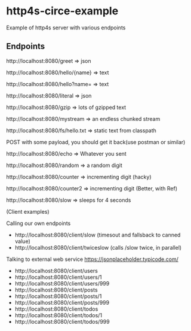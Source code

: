 # http4s-circe-example

Example of http4s server with various endpoints

## Endpoints

http://localhost:8080/greet
=> json

http://localhost:8080/hello/{name}
=> text

http://localhost:8080/hello?name=
=> text

http://localhost:8080/literal
=> json

http://localhost:8080/gzip
=> lots of gzipped text

http://localhost:8080/mystream
=> an endless chunked stream

http://localhost:8080/fs/hello.txt
=> static text from classpath

POST with some payload, you should get it back(use postman or similar)

http://localhost:8080/echo
=> Whatever you sent

http://localhost:8080/random
=> a random digit

http://localhost:8080/counter
=> incrementing digit (hacky)

http://localhost:8080/counter2
=> incrementing digit (Better, with Ref)

http://localhost:8080/slow
=> sleeps for 4 seconds

(Client examples)

Calling our own endpoints

- http://localhost:8080/client/slow (timesout and fallsback to canned value)
- http://localhost:8080/client/twiceslow (calls /slow twice, in parallel)

Talking to external web service https://jsonplaceholder.typicode.com/

- http://localhost:8080/client/users
- http://localhost:8080/client/users/1
- http://localhost:8080/client/users/999
- http://localhost:8080/client/posts
- http://localhost:8080/client/posts/1
- http://localhost:8080/client/posts/999
- http://localhost:8080/client/todos
- http://localhost:8080/client/todos/1
- http://localhost:8080/client/todos/999
